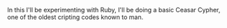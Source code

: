 In this I'll be experimenting with Ruby, I'll be doing a basic Ceasar Cypher, one of the oldest cripting codes known to man.